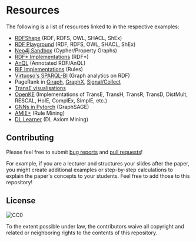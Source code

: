 # Resources

The following is a list of resources linked to in the respective examples:

* [RDFShape](https://rdfshape.weso.es/) (RDF, RDFS, OWL, SHACL, ShEx)
* [RDF Playground](http://rdfplayground.dcc.uchile.cl/) (RDF, RDFS, OWL, SHACL, ShEx)
* [Neo4j Sandbox](https://sandbox.neo4j.com/) (Cypher/Property Graphs)
* [RDF* Implementations](https://github.com/w3c/rdf-star) (RDF*)
* [AnQL](https://github.com/nunolopes/anql) (Annotated RDF/AnQL)
* [RIF Implementations](https://www.w3.org/2005/rules/wiki/Implementations) (Rules)
* [Virtuoso's SPARQL-BI](https://medium.com/virtuoso-blog/graph-analytics-using-virtuosos-sparql-bi-extensions-to-sparql-5e75b4be32b3) (Graph analytics on RDF)
* PageRank in [Giraph](https://github.com/usi-systems/giraph-pagerank), [GraphX](https://spark.apache.org/docs/1.6.1/api/java/org/apache/spark/graphx/lib/PageRank.html), [Signal/Collect](https://uzh.github.io/signal-collect/)
* [TransE visualisations](http://www.ccri.com/2018/06/27/use-transe-effectively/)
* [OpenKE](https://github.com/thunlp/OpenKE) (Implementations of TransE, TransH, TransR, TransD, DistMult, RESCAL, HoIE, ComplEx, SimplE, etc.)
* [GNNs in Pytorch](https://towardsdatascience.com/hands-on-graph-neural-networks-with-pytorch-pytorch-geometric-359487e221a8) (GraphSAGE)
* [AMIE+](https://github.com/samehkamaleldin/amie_plus) (Rule Mining)
* [DL Learner](https://dl-learner.org/) (DL Axiom Mining)

## Contributing

Please feel free to submit [bug reports](https://github.com/knowledge-graphs-tutorial/examples/issues) and [pull requests](https://github.com/knowledge-graphs-tutorial/examples/pulls)!

For example, if you are a lecturer and structures your slides after the paper, you might create additional examples or step-by-step calculations to explain the paper's concepts to your students.
Feel free to add those to this repository!

## License

![CC0](https://licensebuttons.net/p/zero/1.0/88x31.png)

To the extent possible under law, the contributors waive all copyright and related or neighboring rights to the contents of this repository.
